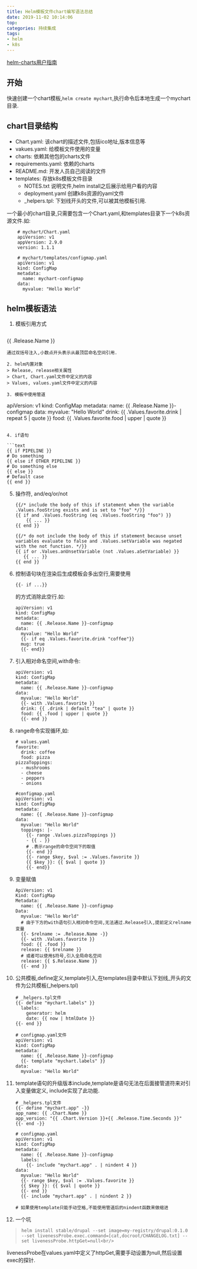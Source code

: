 ```yaml
---
title: Helm模板文件chart编写语法总结
date: 2019-11-02 10:14:06
top:
categories: 持续集成
tags:
- helm
- k8s
---
```


[helm-charts用户指南](https://whmzsu.github.io/helm-doc-zh-cn/)

## 开始

快速创建一个chart模板,`helm create mychart`,执行命令后本地生成一个mychart目录.

## chart目录结构

- Chart.yaml: 该chart的描述文件,包括ico地址,版本信息等
- vakues.yaml: 给模板文件使用的变量
- charts: 依赖其他包的charts文件
- requirements.yaml: 依赖的charts
- README.md: 开发人员自己阅读的文件
- templates: 存放k8s模板文件目录
  - NOTES.txt 说明文件,helm install之后展示给用户看的内容
  - deployment.yaml 创建k8s资源的yaml文件
  - _helpers.tpl: 下划线开头的文件,可以被其他模板引用.

一个最小的chart目录,只需要包含一个Chart.yaml,和templates目录下一个k8s资源文件.如:

```
    # mychart/Chart.yaml
    apiVersion: v1
    appVersion: 2.9.0
    version: 1.1.1

    # mychart/templates/configmap.yaml
    apiVersion: v1
    kind: ConfigMap
    metadata:
      name: mychart-configmap
    data:
      myvalue: "Hello World"
```

## helm模板语法

1. 模板引用方式
   ```
{{ .Release.Name }}
   ```
通过双括号注入,小数点开头表示从最顶层命名空间引用.

2. helm内置对象
> Release, release相关属性
> Chart, Chart.yaml文件中定义的内容
> Values, values.yaml文件中定义的内容

3. 模板中使用管道

   ```
apiVersion: v1
kind: ConfigMap
metadata:
    name: {{ .Release.Name }}-configmap
data:
 myvalue: "Hello World"
 drink: {{ .Values.favorite.drink | repeat 5 | quote }}
 food: {{ .Values.favorite.food | upper | quote }}
   ```

4. if语句

   ```text
   {{ if PIPELINE }}
   # Do something
   {{ else if OTHER PIPELINE }}
   # Do something else
   {{ else }}
   # Default case
   {{ end }}
   ```

5. 操作符, and/eq/or/not

   ```text
   {{/* include the body of this if statement when the variable .Values.fooString exists and is set to "foo" */}}
   {{ if and .Values.fooString (eq .Values.fooString "foo") }}
       {{ ... }}
   {{ end }}
   
   {{/* do not include the body of this if statement because unset variables evaluate to false and .Values.setVariable was negated with the not function. */}}
   {{ if or .Values.anUnsetVariable (not .Values.aSetVariable) }}
      {{ ... }}
   {{ end }}
   ```

6. 控制语句块在渲染后生成模板会多出空行,需要使用

   ```
   {{- if ...}}
   ```

   的方式消除此空行.如:

   ```text
   apiVersion: v1
   kind: ConfigMap
   metadata:
     name: {{ .Release.Name }}-configmap
   data:
     myvalue: "Hello World"
     {{- if eq .Values.favorite.drink "coffee"}}
     mug: true
     {{- end}}
   ```

7. 引入相对命名空间,with命令:

   ```text
   apiVersion: v1
   kind: ConfigMap
   metadata:
     name: {{ .Release.Name }}-configmap
   data:
     myvalue: "Hello World"
     {{- with .Values.favorite }}
     drink: {{ .drink | default "tea" | quote }}
     food: {{ .food | upper | quote }}
     {{- end }}
   ```

8. range命令实现循环,如:

   ```text
   # values.yaml
   favorite:
     drink: coffee
     food: pizza
   pizzaToppings:
     - mushrooms
     - cheese
     - peppers
     - onions
   
   #configmap.yaml
   apiVersion: v1
   kind: ConfigMap
   metadata:
     name: {{ .Release.Name }}-configmap
   data:
     myvalue: "Hello World"
     toppings: |-
       {{- range .Values.pizzaToppings }}
       - {{ . }}
       # .表示range的命令空间下的取值
       {{- end }}
       {{- range $key, $val := .Values.favorite }}
       {{ $key }}: {{ $val | quote }}
       {{- end}} 
   ```

9. 变量赋值

   ```text
   ApiVersion: v1
   Kind: ConfigMap
   Metadata:
     name: {{ .Release.Name }}-configmap
   Data:
     myvalue: "Hello World"
     # 由于下方的with语句引入相对命令空间,无法通过.Release引入,提前定义relname变量
     {{- $relname := .Release.Name -}}
     {{- with .Values.favorite }}
     food: {{ .food }}
     release: {{ $relname }}
     # 或者可以使用$符号,引入全局命名空间
     release: {{ $.Release.Name }}
     {{- end }}
   ```

10. 公共模板,define定义,template引入,在templates目录中默认下划线_开头的文件为公共模板(_helpers.tpl)

    ```text
    # _helpers.tpl文件
    {{- define "mychart.labels" }}
      labels:
        generator: helm
        date: {{ now | htmlDate }}
    {{- end }}
    
    # configmap.yaml文件
    apiVersion: v1
    kind: ConfigMap
    metadata:
      name: {{ .Release.Name }}-configmap
      {{- template "mychart.labels" }}
    data:
      myvalue: "Hello World"
    ```

11. template语句的升级版本include,template是语句无法在后面接管道符来对引入变量做定义,
    include实现了此功能.

    ```text
    # _helpers.tpl文件
    {{- define "mychart.app" -}}
    app_name: {{ .Chart.Name }}
    app_version: "{{ .Chart.Version }}+{{ .Release.Time.Seconds }}"
    {{- end -}}
    
    # configmap.yaml
    apiVersion: v1
    kind: ConfigMap
    metadata:
      name: {{ .Release.Name }}-configmap
      labels:
        {{- include "mychart.app" . | nindent 4 }}
    data:
      myvalue: "Hello World"
      {{- range $key, $val := .Values.favorite }}
      {{ $key }}: {{ $val | quote }}
      {{- end }}
      {{- include "mychart.app" . | nindent 2 }}
    
    # 如果使用template只能手动空格,不能使用管道后的nindent函数来做缩进
    ```

12. 一个坑
> `helm install stable/drupal --set image=my-registry/drupal:0.1.0 --set livenessProbe.exec.command=[cat,docroot/CHANGELOG.txt] --set livenessProbe.httpGet=null<br/>`

livenessProbe在values.yaml中定义了httpGet,需要手动设置为null,然后设置exec的探针.